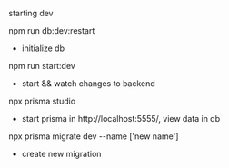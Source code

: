 starting dev

npm run db:dev:restart
- initialize db

npm run start:dev
- start && watch changes to backend

npx prisma studio
- start prisma in http://localhost:5555/, view data in db

npx prisma migrate dev --name ['new name']
- create new migration